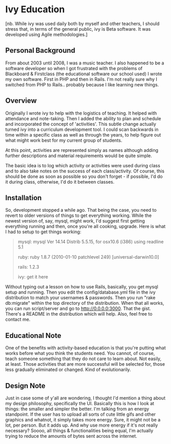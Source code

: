 Ivy Education
=============

[nb. While ivy was used daily both by myself and other teachers, I
should stress that, in terms of the general public, ivy is Beta
software. It was developed using Agile methodologies.]

Personal Background
-------------------

From about 2003 until 2008, I was a music teacher. I also happened to
be a software developer so when I got frustrated with the problems of
Blackboard & Firstclass (the educational software our school used) I
wrote my own software. First in PHP and then in Rails. I'm not really
sure why I switched from PHP to Rails.. probably because I like
learning new things.

Overview
--------

Originally I wrote ivy to help with the logistics of teaching. It
helped with attendance and note-taking. Then I added the ability to
plan and schedule and incorporated the concept of 'activities'. This
subtle change actually turned ivy into a curriculum development
tool. I could scan backwards in time within a specific class as well
as through the years, to help figure out what might work best for my
current group of students.

At this point, activities are represented simply as names although
adding further descriptions and material requirements would be quite
simple.

The basic idea is to log which activity or activities were used during
class and to also take notes on the success of each class/activity. Of
course, this should be done as soon as possible so you don't forget -
if possible, I'd do it during class, otherwise, I'd do it between
classes.

Installation
------------

So, development stopped a while ago. That being the case, you need to
revert to older versions of things to get everything working. While
the newest version of, say, mysql, might work, I'd suggest first
getting everything running and then, once you're all cooking,
upgrade. Here is what I had to setup to get things working:

> mysql: mysql Ver 14.14 Distrib 5.5.15, for osx10.6 (i386) using readline 5.1
>
> ruby: ruby 1.8.7 (2010-01-10 patchlevel 249) [universal-darwin10.0]
>
> rails: 1.2.3
>
> ivy: get it here

Without typing out a lesson on how to use Rails, basically, you get
mysql setup and running. Then you edit the config/database.yml file in
the ivy distribution to match your usernames & passwords. Then you run
"rake db:migrate" within the top directory of the distribution. When
that all works, you can run script/server and go to
http://0.0.0.0:3000. That the gist. There's a README in the
distribution which will help. Also, feel free to contact me.

Educational Note
----------------

One of the benefits with activity-based education is that you're
putting what works before what you think the students need. You
cannot, of course, teach someone something that they do not care to
learn about. Not easily, at least. Those activities that are more
successful will be selected for, those less gradually eliminated or
changed. Kind of evolutionarily.

Design Note
-----------

Just in case some of y'all are wondering, I thought I'd mention a
thing about my design philosophy, specifically the UI. Basically this
is how I look at things: the smaller and simpler the better. I'm
talking from an energy standpoint. If the user has to upload all sorts
of cute little gifs and other graphics and whatnot, it simply takes
more energy. Sure, it might not be a lot, per person. But it adds
up. And why use more energy if it's not really necessary? Soooo, all
things & functionalities being equal, I'm actually trying to reduce
the amounts of bytes sent across the internet.
